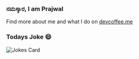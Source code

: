 ### ನಮಸ್ಕಾರ, I am Prajwal

Find more about me and what I do on [devcoffee.me](https://blog.devcoffee.me/)

### Todays Joke 😄
![Jokes Card](https://readme-jokes.vercel.app/api)
